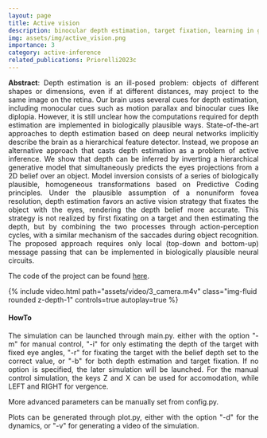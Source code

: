 ```yaml
---
layout: page
title: Active vision
description: binocular depth estimation, target fixation, learning in goal-directed behavior
img: assets/img/active_vision.png
importance: 3
category: active-inference
related_publications: Priorelli2023c
---
```


<p align="justify"><b>Abstract</b>: Depth estimation is an ill-posed problem: objects of different shapes or dimensions, even if at different distances, may project to the same image on the retina. Our brain uses several cues for depth estimation, including monocular cues such as motion parallax and binocular cues like diplopia. However, it is still unclear how the computations required for depth estimation are implemented in biologically plausible ways. State-of-the-art approaches to depth estimation based on deep neural networks implicitly describe the brain as a hierarchical feature detector. Instead, we propose an alternative approach that casts depth estimation as a problem of active inference. We show that depth can be inferred by inverting a hierarchical generative model that simultaneously predicts the eyes projections from a 2D belief over an object. Model inversion consists of a series of biologically plausible, homogeneous transformations based on Predictive Coding principles. Under the plausible assumption of a nonuniform fovea resolution, depth estimation favors an active vision strategy that fixates the object with the eyes, rendering the depth belief more accurate. This strategy is not realized by first fixating on a target and then estimating the depth, but by combining the two processes through action-perception cycles, with a similar mechanism of the saccades during object recognition. The proposed approach requires only local (top-down and bottom-up) message passing that can be implemented in biologically plausible neural circuits.
</p>

The code of the project can be found <a href="https://github.com/priorelli/active-vision">here</a>.

<div class="row mt-3">
    {% include video.html path="assets/video/3_camera.m4v" class="img-fluid rounded z-depth-1" controls=true autoplay=true %}
</div>
<div class="caption">
</div>

#### HowTo

<p align="justify">The simulation can be launched through main.py. either with the option "-m" for manual control, "-i" for only estimating the depth of the target with fixed eye angles, "-r" for fixating the target with the belief depth set to the correct value, or "-b" for both depth estimation and target fixation. If no option is specified, the later simulation will be launched. For the manual control simulation, the keys Z and X can be used for accomodation, while LEFT and RIGHT for vergence.
</p>

<p align="justify">More advanced parameters can be manually set from config.py.
</p>

<p align="justify">Plots can be generated through plot.py, either with the option "-d" for the dynamics, or "-v" for generating a video of the simulation.
</p>
